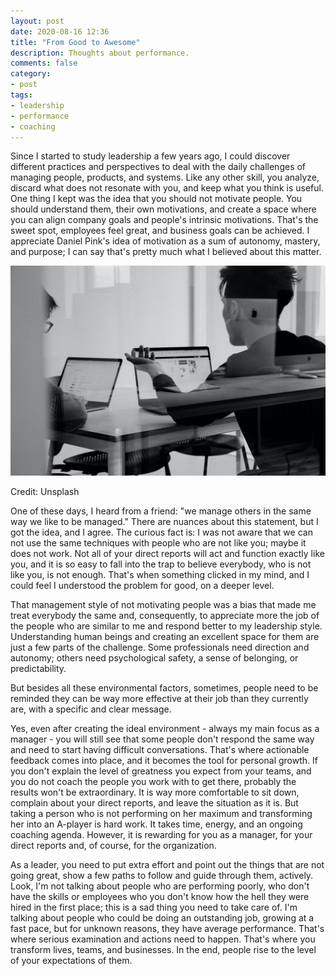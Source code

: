 ```yaml
---
layout: post
date: 2020-08-16 12:36
title: "From Good to Awesome"
description: Thoughts about performance.
comments: false
category: 
- post
tags:
- leadership
- performance
- coaching
---
```


Since I started to study leadership a few years ago, I could discover different practices and perspectives to deal with the daily challenges of managing people, products, and systems. Like any other skill, you analyze, discard what does not resonate with you, and keep what you think is useful. One thing I kept was the idea that you should not motivate people. You should understand them, their own motivations, and create a space where you can align company goals and people's intrinsic motivations. That's the sweet spot, employees feel great, and business goals can be achieved. I appreciate Daniel Pink's idea of motivation as a sum of autonomy, mastery, and purpose; I can say that's pretty much what I believed about this matter.

![postits](https://github.com/ulymarins/ulymarins.github.io/blob/master/static/charles-deluvio-Lks7vei-eAg-unsplash.jpg?raw=true)

Credit: Unsplash

One of these days, I heard from a friend: "we manage others in the same way we like to be managed." There are nuances about this statement, but I got the idea, and I agree. The curious fact is: I was not aware that we can not use the same techniques with people who are not like you; maybe it does not work. Not all of your direct reports will act and function exactly like you, and it is so easy to fall into the trap to believe everybody, who is not like you, is not enough. That's when something clicked in my mind, and I could feel I understood the problem for good, on a deeper level. 

That management style of not motivating people was a bias that made me treat everybody the same and, consequently, to appreciate more the job of the people who are similar to me and respond better to my leadership style. Understanding human beings and creating an excellent space for them are just a few parts of the challenge. Some professionals need direction and autonomy; others need psychological safety, a sense of belonging, or predictability. 

But besides all these environmental factors, sometimes, people need to be reminded they can be way more effective at their job than they currently are, with a specific and clear message. 

Yes, even after creating the ideal environment - always my main focus as a manager - you will still see that some people don't respond the same way and need to start having difficult conversations. That's where actionable feedback comes into place, and it becomes the tool for personal growth. If you don't explain the level of greatness you expect from your teams, and you do not coach the people you work with to get there, probably the results won't be extraordinary. It is way more comfortable to sit down, complain about your direct reports, and leave the situation as it is. But taking a person who is not performing on her maximum and transforming her into an A-player is hard work. It takes time, energy, and an ongoing coaching agenda. However, it is rewarding for you as a manager, for your direct reports and, of course, for the organization.

As a leader, you need to put extra effort and point out the things that are not going great, show a few paths to follow and guide through them, actively. Look, I'm not talking about people who are performing poorly, who don't have the skills or employees who you don't know how the hell they were hired in the first place; this is a sad thing you need to take care of. I'm talking about people who could be doing an outstanding job, growing at a fast pace, but for unknown reasons, they have average performance. That's where serious examination and actions need to happen. That's where you transform lives, teams, and businesses. In the end, people rise to the level of your expectations of them.